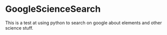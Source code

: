 # GoogleScienceSearch
This is a test at using python to search on google about elements and other science stuff.
